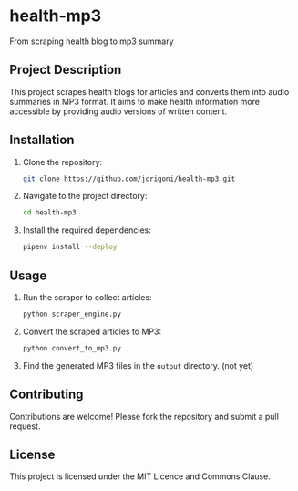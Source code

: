 # health-mp3
From scraping health blog to mp3 summary

## Project Description
This project scrapes health blogs for articles and converts them into audio summaries in MP3 format. It aims to make health information more accessible by providing audio versions of written content.

## Installation
1. Clone the repository:
    ```sh
    git clone https://github.com/jcrigoni/health-mp3.git
    ```
2. Navigate to the project directory:
    ```sh
    cd health-mp3
    ```
3. Install the required dependencies:
    ```sh
    pipenv install --deploy
    ```

## Usage
1. Run the scraper to collect articles:
    ```sh
    python scraper_engine.py
    ```
2. Convert the scraped articles to MP3:
    ```sh
    python convert_to_mp3.py
    ```
3. Find the generated MP3 files in the `output` directory. (not yet)

## Contributing
Contributions are welcome! Please fork the repository and submit a pull request.

## License
This project is licensed under the MIT Licence and Commons Clause.
